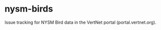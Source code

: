 nysm-birds
==========

Issue tracking for NYSM Bird data in the VertNet portal (portal.vertnet.org).
